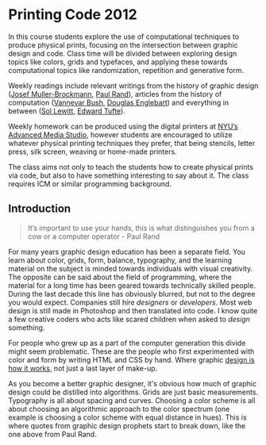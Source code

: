 <a name="course-description"></a>

Printing Code 2012
==================

In this course students explore the use of computational techniques to produce physical prints, focusing on the intersection between graphic design and code. Class time will be divided between exploring design topics like colors, grids and typefaces, and applying these towards computational topics like randomization, repetition and generative form.

Weekly readings include relevant writings from the history of graphic design ([Josef Muller-Brockmann](http://bit.ly/KR2jkA), [Paul Rand](http://bit.ly/KzNyhy)), articles from the history of computation ([Vannevar Bush](http://bit.ly/9Zat9h), [Douglas Englebart](http://bit.ly/B4HDX)) and everything in between ([Sol Lewitt](http://bit.ly/BX1iy), [Edward Tufte](http://bit.ly/49i1Xj)).

Weekly homework can be produced using the digital printers at [NYU’s Advanced Media Studio](http://bit.ly/Krjjhh), however students are encouraged to utilize whatever physical printing techniques they prefer, that being stencils, letter press, silk screen, weaving or home-made printers.

The class aims not only to teach the students how to create physical prints via code, but also to have something interesting to say about it. The class requires ICM or similar programming background.

<a name="introduction"></a>

Introduction
------------

> It’s important to use your hands, this is what distinguishes you from a cow or a computer operator - Paul Rand

For many years graphic design education has been a separate field. You learn about color, grids, form, balance, typography, and the learning material on the subject is minded towards individuals with visual creativity. The opposite can be said about the field of programming, where the material for a long time has been geared towards technically skilled people. During the last decade this line has obviously blurred, but not to the degree you would expect. Companies still hire _designers_ or _developers_. Most web design is still made in Photoshop and then translated into code. I know quite a few creative coders who acts like scared children when asked to _design_ something.

For people who grew up as a part of the computer generation this divide might seem problematic. These are the people who first experimented with color and form by writing HTML and CSS by hand. Where graphic [design is how it works](http://daringfireball.net/2012/02/walter_isaacson_steve_jobs), not just a last layer of make-up.

As you become a better graphic designer, it's obvious how much of graphic design could be distilled into algorithms. Grids are just basic measurements. Typography is all about spacing and curves. Choosing a color scheme is all about choosing an algorithmic approach to the color spectrum (one example is choosing a color scheme with equal distance in hues). This is where quotes from graphic design prophets start to break down, like the one above from Paul Rand.